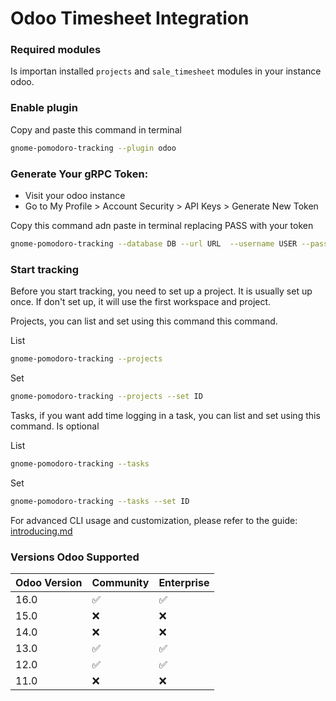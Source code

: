 # Odoo Timesheet Integration


### Required modules

Is importan installed `projects` and `sale_timesheet` modules in your instance odoo.

### Enable plugin

Copy and paste this command in terminal
```bash
gnome-pomodoro-tracking --plugin odoo
```


### Generate Your gRPC Token:

* Visit your odoo instance 
* Go to My Profile  > Account Security  > API Keys > Generate New Token

Copy this command adn paste in terminal replacing PASS with your token

  ```bash
  gnome-pomodoro-tracking --database DB --url URL  --username USER --password PASS
  ```

### Start tracking

Before you start tracking, you need to set up a project. It is usually set up once. If don't set up, it will use the first workspace and project.

 
Projects, you can list and set using this command this command.

List
```bash
gnome-pomodoro-tracking --projects  
```

Set
```bash
gnome-pomodoro-tracking --projects --set ID
```

Tasks, if you want add time logging in a task, you can list and set using this command. Is optional

List
```bash
gnome-pomodoro-tracking --tasks
```
Set
```bash
gnome-pomodoro-tracking --tasks --set ID
```


For advanced CLI usage and customization, please refer to the guide: [introducing.md](introducing.md)



### Versions Odoo Supported

| Odoo Version  |  Community  | Enterprise  |
| -  |  -  | -  |
| 16.0  | ✅  | ✅  |
| 15.0  | ❌  | ❌  |
| 14.0  | ❌  | ❌  |
| 13.0  | ✅  | ✅  |
| 12.0  | ✅  | ✅  |
| 11.0  | ❌  | ❌  |
